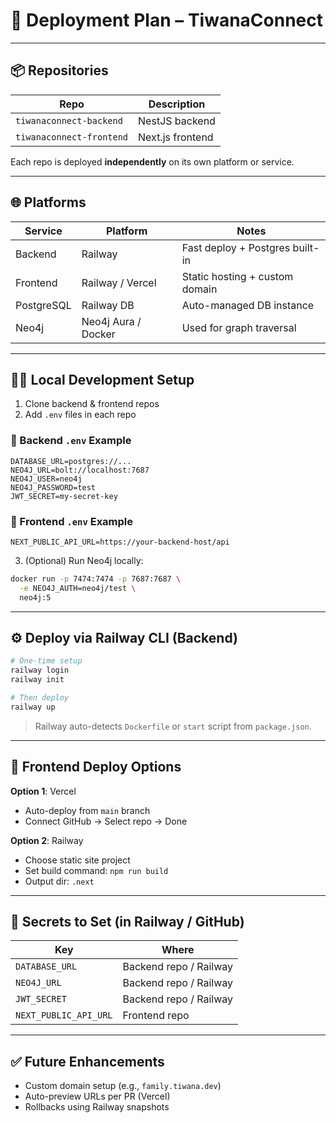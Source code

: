 # 🚀 Deployment Plan – TiwanaConnect

---

## 📦 Repositories

| Repo                    | Description          |
|-------------------------|----------------------|
| `tiwanaconnect-backend` | NestJS backend       |
| `tiwanaconnect-frontend`| Next.js frontend     |

Each repo is deployed **independently** on its own platform or service.

---

## 🌐 Platforms

| Service     | Platform     | Notes                         |
|-------------|--------------|-------------------------------|
| Backend     | Railway      | Fast deploy + Postgres built-in |
| Frontend    | Railway / Vercel | Static hosting + custom domain |
| PostgreSQL  | Railway DB   | Auto-managed DB instance      |
| Neo4j       | Neo4j Aura / Docker | Used for graph traversal   |

---

## 🧑‍💻 Local Development Setup

1. Clone backend & frontend repos
2. Add `.env` files in each repo

### 📁 Backend `.env` Example

```
DATABASE_URL=postgres://...
NEO4J_URL=bolt://localhost:7687
NEO4J_USER=neo4j
NEO4J_PASSWORD=test
JWT_SECRET=my-secret-key
```

### 📁 Frontend `.env` Example

```
NEXT_PUBLIC_API_URL=https://your-backend-host/api
```

3. (Optional) Run Neo4j locally:

```bash
docker run -p 7474:7474 -p 7687:7687 \
  -e NEO4J_AUTH=neo4j/test \
  neo4j:5
```

---

## ⚙️ Deploy via Railway CLI (Backend)

```bash
# One-time setup
railway login
railway init

# Then deploy
railway up
```

> Railway auto-detects `Dockerfile` or `start` script from `package.json`.

---

## 🚦 Frontend Deploy Options

**Option 1**: Vercel  
- Auto-deploy from `main` branch  
- Connect GitHub → Select repo → Done

**Option 2**: Railway  
- Choose static site project  
- Set build command: `npm run build`  
- Output dir: `.next`

---

## 🔐 Secrets to Set (in Railway / GitHub)

| Key             | Where       |
|------------------|-------------|
| `DATABASE_URL`   | Backend repo / Railway |
| `NEO4J_URL`      | Backend repo / Railway |
| `JWT_SECRET`     | Backend repo / Railway |
| `NEXT_PUBLIC_API_URL` | Frontend repo |

---

## ✅ Future Enhancements

- Custom domain setup (e.g., `family.tiwana.dev`)
- Auto-preview URLs per PR (Vercel)
- Rollbacks using Railway snapshots
